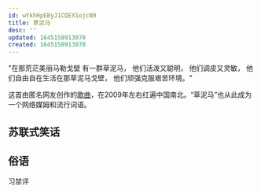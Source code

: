 ```yaml
---
id: wYkhHpEByJ1CQEX1ojcN9
title: 草泥马
desc: ''
updated: 1645158913070
created: 1645158913070
---
```




"在那荒茫美丽马勒戈壁
有一群草泥马，
他们活泼又聪明，
他们调皮又灵敏，
他们自由自在生活在那草泥马戈壁，
他们顽强克服艰苦环境。"

这首由匿名网友创作的[歌曲](https://chinadigitaltimes.net/space/%E8%8D%89%E6%B3%A5%E9%A9%AC%E4%B9%8B%E6%AD%8C)，在2009年左右红遍中国南北。“草泥马”也从此成为一个网络媒姆和流行词语。

## 苏联式笑话



## 俗语

习禁评